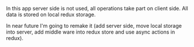 In this app server side is not used, all operations take part on client side. All data is stored on local redux storage.

In near future I'm going to remake it (add server side, move local storage into server, add middle ware into redux store and use async actions in redux). 
